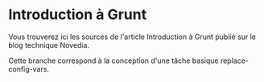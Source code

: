 Introduction à Grunt
====================

Vous trouverez ici les sources de l'article Introduction à Grunt publié sur le blog technique Novedia.

Cette branche correspond à la conception d'une tâche basique replace-config-vars.
